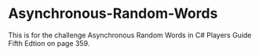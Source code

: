 # Asynchronous-Random-Words
This is for the challenge Asynchronous Random Words in C# Players Guide Fifth Edtion on page 359.
